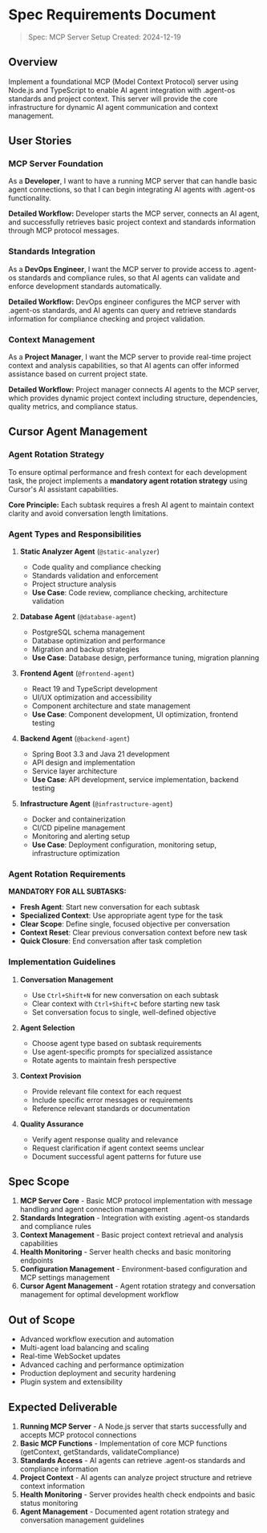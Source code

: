 # Spec Requirements Document

> Spec: MCP Server Setup
> Created: 2024-12-19

## Overview

Implement a foundational MCP (Model Context Protocol) server using Node.js and TypeScript to enable AI agent integration with .agent-os standards and project context. This server will provide the core infrastructure for dynamic AI agent communication and context management.

## User Stories

### MCP Server Foundation

As a **Developer**, I want to have a running MCP server that can handle basic agent connections, so that I can begin integrating AI agents with .agent-os functionality.

**Detailed Workflow:** Developer starts the MCP server, connects an AI agent, and successfully retrieves basic project context and standards information through MCP protocol messages.

### Standards Integration

As a **DevOps Engineer**, I want the MCP server to provide access to .agent-os standards and compliance rules, so that AI agents can validate and enforce development standards automatically.

**Detailed Workflow:** DevOps engineer configures the MCP server with .agent-os standards, and AI agents can query and retrieve standards information for compliance checking and project validation.

### Context Management

As a **Project Manager**, I want the MCP server to provide real-time project context and analysis capabilities, so that AI agents can offer informed assistance based on current project state.

**Detailed Workflow:** Project manager connects AI agents to the MCP server, which provides dynamic project context including structure, dependencies, quality metrics, and compliance status.

## Cursor Agent Management

### Agent Rotation Strategy

To ensure optimal performance and fresh context for each development task, the project implements a **mandatory agent rotation strategy** using Cursor's AI assistant capabilities.

**Core Principle:** Each subtask requires a fresh AI agent to maintain context clarity and avoid conversation length limitations.

### Agent Types and Responsibilities

1. **Static Analyzer Agent** (`@static-analyzer`)
   - Code quality and compliance checking
   - Standards validation and enforcement
   - Project structure analysis
   - **Use Case**: Code review, compliance checking, architecture validation

2. **Database Agent** (`@database-agent`)
   - PostgreSQL schema management
   - Database optimization and performance
   - Migration and backup strategies
   - **Use Case**: Database design, performance tuning, migration planning

3. **Frontend Agent** (`@frontend-agent`)
   - React 19 and TypeScript development
   - UI/UX optimization and accessibility
   - Component architecture and state management
   - **Use Case**: Component development, UI optimization, frontend testing

4. **Backend Agent** (`@backend-agent`)
   - Spring Boot 3.3 and Java 21 development
   - API design and implementation
   - Service layer architecture
   - **Use Case**: API development, service implementation, backend testing

5. **Infrastructure Agent** (`@infrastructure-agent`)
   - Docker and containerization
   - CI/CD pipeline management
   - Monitoring and alerting setup
   - **Use Case**: Deployment configuration, monitoring setup, infrastructure optimization

### Agent Rotation Requirements

**MANDATORY FOR ALL SUBTASKS:**
- **Fresh Agent**: Start new conversation for each subtask
- **Specialized Context**: Use appropriate agent type for the task
- **Clear Scope**: Define single, focused objective per conversation
- **Context Reset**: Clear previous conversation context before new task
- **Quick Closure**: End conversation after task completion

### Implementation Guidelines

1. **Conversation Management**
   - Use `Ctrl+Shift+N` for new conversation on each subtask
   - Clear context with `Ctrl+Shift+C` before starting new task
   - Set conversation focus to single, well-defined objective

2. **Agent Selection**
   - Choose agent type based on subtask requirements
   - Use agent-specific prompts for specialized assistance
   - Rotate agents to maintain fresh perspective

3. **Context Provision**
   - Provide relevant file context for each request
   - Include specific error messages or requirements
   - Reference relevant standards or documentation

4. **Quality Assurance**
   - Verify agent response quality and relevance
   - Request clarification if agent context seems unclear
   - Document successful agent patterns for future use

## Spec Scope

1. **MCP Server Core** - Basic MCP protocol implementation with message handling and agent connection management
2. **Standards Integration** - Integration with existing .agent-os standards and compliance rules
3. **Context Management** - Basic project context retrieval and analysis capabilities
4. **Health Monitoring** - Server health checks and basic monitoring endpoints
5. **Configuration Management** - Environment-based configuration and MCP settings management
6. **Cursor Agent Management** - Agent rotation strategy and conversation management for optimal development workflow

## Out of Scope

- Advanced workflow execution and automation
- Multi-agent load balancing and scaling
- Real-time WebSocket updates
- Advanced caching and performance optimization
- Production deployment and security hardening
- Plugin system and extensibility

## Expected Deliverable

1. **Running MCP Server** - A Node.js server that starts successfully and accepts MCP protocol connections
2. **Basic MCP Functions** - Implementation of core MCP functions (getContext, getStandards, validateCompliance)
3. **Standards Access** - AI agents can retrieve .agent-os standards and compliance information
4. **Project Context** - AI agents can analyze project structure and retrieve context information
5. **Health Monitoring** - Server provides health check endpoints and basic status monitoring
6. **Agent Management** - Documented agent rotation strategy and conversation management guidelines
